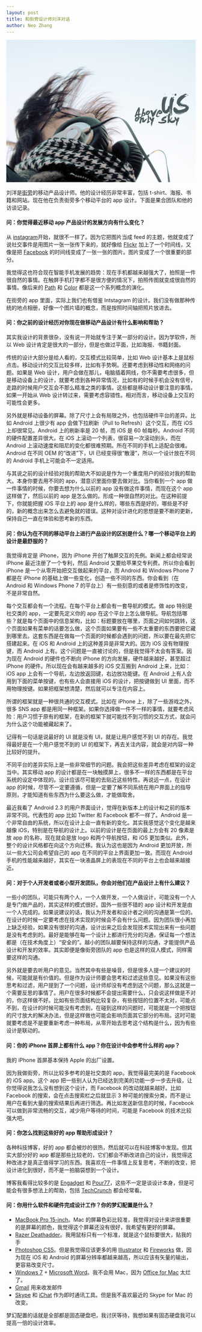 ```yaml
---
layout: post
title: 和街旁设计师刘洋对话
author: Neo Zhang
---
```

![刘洋的照片](/images/04152011/bill.jpeg)

刘洋是[街旁](http://jiepang.com)的移动产品设计师。他的设计经历非常丰富，包括 t-shirt、海报、书籍和网站。现在他在负责街旁多个移动平台的 app 设计。下面是果合团队和他的访谈记录。

#### 问：你觉得最近移动 app 产品设计的发展方向有什么变化？

从 [instagram](http://instagram.com)开始，就很不一样了。因为它把图片当成 feed 的主题，他就变成了说社交事件是用图片一张一张传下来的，就好像给 [Flickr](http://flickr.com) 加上了一个时间线，又像是把 [Facebook](http://facebook.com) 的时间线变成了一张一张的图片。图片变成了一个很重要的部分。

我觉得这也符合现在智能手机发展的趋势：现在手机都越来越强大了，拍照是一件很自然的事情。在触屏手机打字都不是很方便的情况下，拍照传图就变成很自然的事情。像后来的 [Path](http://path.com) 和 [Color](http://color.com) 都是这一个系列概念的演化。

在街旁的 app 里面，实际上我们也有借鉴 Intstagram 的设计。我们没有做那种传统的地点相册，好像一个图片墙的概念，而是按照时间轴把照片放进去。

#### 问：你之前的设计经历对你现在做移动产品设计有什么影响和帮助？

其实我设计的背景很杂，没有说一开始就专注于某一部分的设计。因为学软件，所以 Ｗeb 设计肯定是很大的一部分，但是也做过平面，比如海报、书籍封面。

传统的设计大部分是给人看的，交互模式比较简单，比如 Web 设计基本上是鼠标点击。移动设计的交互比较多样，比如有手势啊。还要考虑到移动性和网络的问题。如果是 Web 设计，用户会做在那儿，电脑插着网线，你不需要考虑很多，但是移动设备上的设计，就要考虑到各种异常情况，比如有的时候手机会没有信号，走路的时候用户交互会不那么精准之类的事情。这些都是移动设计要注意的事情。如果一开始从 Web 设计转过来，需要考虑容错性。相对而言，移动设备上交互的可能性会更多。

另外就是移动设备的屏幕。除了尺寸上会有局限之外，也包括硬件平台的差异。比如 Android 上很少有 app 会做下拉刷新（Pull to Refresh）这个交互，而在 iOS 上却很常见。Android 上的刷新率是 20 帧，而 iOS 是 60 帧每秒。Android 不同的硬件配置差异很大。在 iOS 上滚动一个列表，很容易一次滚动到头，而在 Android 上滚动速度和阻尼的变化都很难预期。所在不同的手机上适配会很难。Android 在不同 OEM 的“改进”下，UI 已经变得很“散漫”，所以一个设计放在不同的 Android 手机上可能会不一定适用。

与其说之前的设计经验对我的帮助大不如说是作为一个重度用户的经验对我的帮助大。本身你要去用不同的 app，潜意识里面你要去做对比。当你看到一个 app 做一件事情的时候，你要去想为什么以前的 app 没有做这件事情，而现在这个 app 这样做了，然后以前的 app 是怎么做的。形成一种很自然的对比。在这种前提下，你就能把握 iOS 平台上的 app 是什么样的，哪些东西是好的，哪些是不好的，新的概念出来怎么去避免就的错误。这种对设计进化的思想是要不断的更新，保持自己一直在体验和思考新的东西。

#### 问：你认为在不同的移动平台上进行产品设计的区别是什么？哪一个移动平台上的设计是最舒服的？

我觉得肯定是 iPhone，因为 iPhone 开创了触屏交互的先例。新闻上都会经常说 iPhone 最近注册了一个专利，然后 Android 又要给苹果交专利费。所以你会看到 iPhone 是一个从零开始把交互做起来的平台，而 Android 和 Windows Phone 7 都是在 iPhone 的基础上做一些变化，创造一些不同的东西。你会看到（在 Android 和 Windows Phone 7 的平台上）有一些刻意的或者是修饰性的改变，不是非常自然。

每个交互都会有一个流程。在每个平台上都会有一套导航的模式。做 app 特别是社交类的 app，一定要先定义你的 app 在这个平台上怎么做导航。导航包括哪些？就是每个页面中的信息架构，比如：标题要放在哪里，页面之间如何跳转，这个页面如果有菜单的话要怎么做，这个页面如果要有一些不太重要的东西要把它藏到哪里去。这套东西是在做每一个页面的时候都会遇到的问题，所以要在最先把它搭建起来。在 iOS 和 Android 上的这种差异是非常大的。因为 iOS 没有物理按键，而 Android 上有。这个问题是一直被讨论的，但是我觉得不太会有答案。因为现在 Android 的硬件也不断向 iPhone 的方向发展，硬件越来越好，甚至超过 iPhone 的硬件。所以现在会有越来越多的 iOS 交互搬到 Android 上来，比如：iOS app 上会有一个导航，左边放返回键，右边放功能键。在 Android 上有人会用到下面的菜单按键，也有些人会直接用 iOS 的设计，把按键做到 UI 里面，而不用物理按键。如果把框架想清楚，然后就可以专注在内容上。

所谓的框架就是一种很共通的交互模式。比如在 iPhone 上，除了一些游戏之外，很多 SNS app 都是用同一种框架。如果你选择做一件不一样的事情，就要考虑风险：用户习惯于原有的框架，在新的框架下就可能找不到习惯的交互方式，就会问为什么这个功能被藏起来了。

记得有一句话是说最好的 UI 就是没有 UI，就是让用户感觉不到 UI 的存在。我觉得最好是在一个用户感觉不到的 UI 的框架下，再去关注内容，就会是对内容一种比较好的提升。

不同平台的差异实际上是一些非常细节的问题。我会把这些差异考虑在框架的设定当中。其实移动 app 的设计都是在一块触摸屏上，很多不一样的东西都是在平台系统的设定中体现的。设计应该尽可能的去贴近这些特性。再说远一点，在设计 app 的时候，尽管不一定要遵循，但是一定要了解不同系统在用户界面上的指导原则，才能知道有些东西为什么要这么做，才能做取舍。

最近我看了 Android 2.3 的用户界面设计，觉得在新版本上的设计和之前的版本非常不同。代表性的 app 比如 Twitter 和 Facebook 都不一样了。Android 是一个非常自由的系统，所以在设计上会一直有新的变化。其实我感觉这个变化是越来越像 iOS，特别是在导航的设计上。以前的设计是在页面的最上方会有 20 像素是放 app 的名称，现在就会是放 logo 和两个导航按钮，和 iOS 更加类似。此外，整个的设计风格都在向这个方向迁移。我认为这也是因为 Android 更加开放，所以一些大公司会希望自己的 app 在不同的平台上界面更加一致。而现在 Android 手机的性能越来越好，其实在一块液晶屏上的表现在不同的平台上也会越来越接近。

#### 问：对于个人开发者或者小型开发团队，你会对他们在产品设计上有什么建议？

一些小的团队，可能只有两个人，一个人做开发，一个人做设计，可能没有一个人是专门做产品的，其实这样的模式很好。国外一些很不错的 app 设计和开发是由一个人完成的。如果说建议的话，我认为开发者和设计者之间的沟通是第一位的。在设计的时候一定要考虑在技术实现的时候会不会有什么问题。因为团队很小再加上缺乏经验，如果没有很好的沟通，设计出来之后会发现技术实现出来有一些问题是没有考虑到的。最好是能够在每一个设计上都进行充分的沟通，保证每一个想法都是（在技术角度上）“安全的”。越小的团队越要保持这样的沟通，才能提供产品设计和开发的效率。其实即便是像街旁团队的 app 也是这样的双人模式，同样需要这样的沟通。

另外就是要去听用户的意见。当然其中有些是噪音，但是很多人提一个建议的时候，可能就是有价值的。但是作为设计师要会思考和过滤这些意见。如果没有这些思考和过滤，用户提到了一个问题，设计师却没有考虑到这个问题，那么这就是一个需要反思的事情了。用户在很多时候都不会提出需要什么，只会说这样做是不对的，你这样做不好。比如有些页面结构比较复杂，有些按钮的位置不太对，可能点不到，在设计的时候可能没有考虑到，在碰到这样的问题时，可能就是一个把按钮的尺寸放大的解决办法，但是这样做也可能会影响页面其它部分的布局。这时可能就要考虑是不是要重新考虑一种布局，从零开始去思考这个结构是什么，因为有些设计是联动的。

#### 问：你的 iPhone 首屏上都有什么 app？你在设计中会参考什么样的 app？

我的 iPhone 首屏基本保持 Apple 的出厂设置。

因为我做街旁，所以比较多参考的是社交类的 app。我觉得最完美的是 Facebook 的 iOS app。这个 app 把一些别人认为已经达到完美的功能一步一步去升级，让你觉得说我怎么没有想到这个设计，而 Facebook 的改动就越来越好。比如 Facebook 的搜索，会在点击搜索栏之后就显示 3 种可能的搜索分类，而不是让用户在看到大量的搜索结果后再进行筛选。再比如发送新信息的时候，Facebook 可以做到非常流畅的交互，减少用户等待的时间，可能是 Facebook 的技术比较强大吧。

#### 问：你怎么找到这些好的 app 帮助形成设计？

各种科技博客，好的 app 都会被炒的很热，然后就可以在科技博客中发现。但其实大部分好的 app 都是那些比较老的，它们都会不断改进自己的设计，我觉得这种改进才是真正值得学习的东西。我喜欢在一件事情上反复思考，不断的改变，把设计进化到很好，而不是一拍脑袋想到一个设计。

博客我看得比较多的是 [Engadget](http://engadget.com) 和 [Pour77](http://pour77.com)，这些不一定是谈设计本身，但是可能会有很多想法上的帮助，包括 [TechCrunch](http://techcrunch.com) 都会经常看。

#### 问：你用什么软件和硬件完成设计工作？你的梦幻配置是什么？

- [MacBook Pro 15-inch](http://www.apple.com/macbookpro/)。Mac 的屏幕色彩比较准，我觉得对设计来讲很重要的是屏幕的颜色，我觉得这个屏幕还没有很好，我希望有更好的屏幕。
- [Razer Deathadder](http://store.razerzone.com/store/razerusa/en_US/pd/productID.169416100)。我用鼠标只有一个标准，就是这个鼠标要很大，贴我的手
- [Photoshop CS5](http://www.adobe.com/products/photoshop.html)。但是我觉得应该更多的用 [Illustrator](http://www.adobe.com/products/illustrator.html) 和 [Fireworks](http://www.adobe.com/products/fireworks.html) 做，因为现在 iOS 和 Android 的屏幕分辨率都越来越高，所以应该有矢量的输出，更容易改变尺寸。
- [Windows 7](http://windows.microsoft.com/en-US/windows7/products/home) + [Microsoft Word](http://office.microsoft.com/en-gb/word/)。我不会用 Mac，因为 [Office for Mac](http://www.microsoft.com/mac/) 太烂了。
- [Gmail](http://gmail.com) 用来收发邮件
- [Skype](http://skype.com) 和 [iChat](http://www.apple.com/macosx/what-is-macosx/ichat.html) 作为即时通讯工具。但是我不喜欢最近的 Skype for Mac 的改变。

梦幻配置的话就是全部都是固态硬盘吧，我讨厌等待，我想如果有固态硬盘我可以提高一倍的设计效率。
